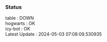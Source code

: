 ### Status


table : DOWN  
hogwarts : OK  
icy-bot : OK  
Latest Update : 2024-05-03 07:08:09.530935
